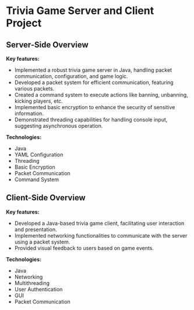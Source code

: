 # Trivia Game Server and Client Project

## Server-Side Overview

**Key features:**
- Implemented a robust trivia game server in Java, handling packet communication, configuration, and game logic.
- Developed a packet system for efficient communication, featuring various packets.
- Created a command system to execute actions like banning, unbanning, kicking players, etc.
- Implemented basic encryption to enhance the security of sensitive information.
- Demonstrated threading capabilities for handling console input, suggesting asynchronous operation.

**Technologies:**
- Java
- YAML Configuration
- Threading
- Basic Encryption
- Packet Communication
- Command System

## Client-Side Overview

**Key features:**
- Developed a Java-based trivia game client, facilitating user interaction and presentation.
- Implemented networking functionalities to communicate with the server using a packet system.
- Provided visual feedback to users based on game events.

**Technologies:**
- Java
- Networking
- Multithreading
- User Authentication
- GUI
- Packet Communication
